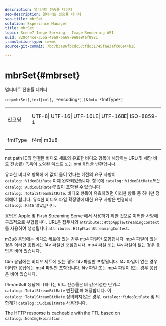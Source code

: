 ```yaml
---
description: 멀티비트 전송률 데이터
seo-description: 멀티비트 전송률 데이터
seo-title: mbrSet
solution: Experience Manager
title: mbrSet
topic: Scene7 Image Serving - Image Rendering API
uuid: 829c44ce-c66a-49a9-ba69-9e8e94ef8921
translation-type: tm+mt
source-git-commit: 7bc7b3a86fbcdc57cfdc31745fae3afc06e44b15

---
```



# mbrSet{#mbrset}

멀티비트 전송률 데이터

`req=mbrSet[,text|xml[, *`encoding`*]][&fmt= *`fmtType`*]`

<table id="simpletable_D2B8704E09B34337870A257CD7CB5C56"> 
 <tr class="strow"> 
  <td class="stentry"> <p><span class="codeph"><span class="varname"> 인코딩</span></span> </p> </td> 
  <td class="stentry"> <p><span class="codeph"> UTF-8| UTF-16| UTF-16LE| UTF-16BE| ISO-8859-1</span> </p></td> 
 </tr> 
 <tr class="strow"> 
  <td class="stentry"> <p><span class="codeph"><span class="varname"> fmtType</span></span> </p></td> 
  <td class="stentry"> <p><span class="codeph"> f4m| m3u8</span> </p></td> 
 </tr> 
</table>

net path ID와 연결된 비디오 세트의 유효한 비디오 항목에 해당하는 URL(및 해당 비트 전송률) 목록이 포함된 텍스트 또는 xml 응답을 반환합니다.

유효한 비디오 항목에 에 값이 들어 있다는 이전의 요구 사항이 `catalog::VideoBitRate` 이제 완화되었습니다. 항목에 `catalog::VideoBitRate`*또는&#x200B;*`catalog::AudioBitRate`*의* 값이 포함될 수 있습니다 `catalog::TotalStreamBitRate`. 비디오 항목이 유효하려면 이러한 항목 중 하나만 정의해야 합니다. 유효한 비디오 파일 확장명에 대한 요구 사항은 변경되지 `catalog::Path` 않았습니다.

응답은 Apple 및 Flash Streaming Server에서 사용하기 위한 것으로 이러한 사양에 구조적으로 부합됩니다. URL은 접두사와 `attribute::HttpAppleStreamingContext` 를 사용하여 생성됩니다 `attribute::HttpFlashStreamingContext`.

m3u8 응답에는 비디오 세트에 있는 경우 mp4 파일만 포함됩니다. mp4 파일이 없는 경우 이러한 응답에는 f4v 파일만 포함됩니다. mp4 파일 또는 f4v 파일이 없는 경우 응답은 비어 있습니다.

f4m 응답에는 비디오 세트에 있는 경우 f4v 파일만 포함됩니다. f4v 파일이 없는 경우 이러한 응답에는 mp4 파일만 포함됩니다. f4v 파일 또는 mp4 파일이 없는 경우 응답은 비어 있습니다.

f4m/m3u8 응답에 나타나는 비트 전송률은 의 값(적절한 단위로 `catalog::TotalStreamBitRate` 변환됨)에 해당합니다. 이 `catalog::TotalStreamBitRate` 정의되지 않은 경우, `catalog::VideoBitRate` 및 의 합계가 `catalog::AudioBitRate` 사용됩니다.

The HTTP response is cacheable with the TTL based on `catalog::NonImgExpiration`.
